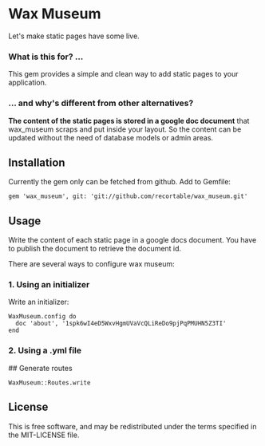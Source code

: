 # Wax Museum

Let's make static pages have some live.

### What is this for? ...

This gem provides a simple and clean way to add static pages to your
application.

### ... and why's different from other alternatives?

**The content of the static pages is stored in a google doc document** that wax_museum
scraps and put inside your layout. So the content can be updated without
the need of database models or admin areas.

## Installation

Currently the gem only can be fetched from github. Add to Gemfile:

    gem 'wax_museum', git: 'git://github.com/recortable/wax_museum.git'

## Usage

Write the content of each static page in a google docs document. You
have to publish the document to retrieve the document id.

There are several ways to configure wax museum:

### 1. Using an initializer

Write an initializer:

    WaxMuseum.config do
      doc 'about', '1spk6wI4eD5WxvHgmUVaVcQLiReDo9pjPqPMUHN5Z3TI'
    end

### 2. Using a .yml file

## Generate routes

    WaxMuseum::Routes.write


## License

This is free software, and may be redistributed under the terms specified in the MIT-LICENSE file.
